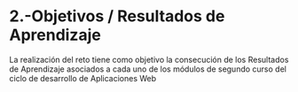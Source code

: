 # 2.-Objetivos / Resultados de Aprendizaje

La realización del reto tiene como objetivo la consecución de los Resultados de Aprendizaje asociados a cada uno de los módulos de segundo curso del ciclo de desarrollo de Aplicaciones Web&#x20;
